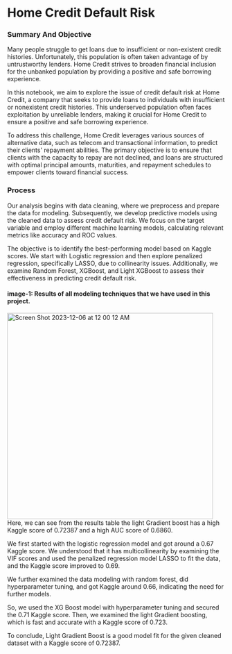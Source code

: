 # Home Credit Default Risk
### Summary And Objective
Many people struggle to get loans due to insufficient or non-existent credit histories. Unfortunately, this population is often taken advantage of by untrustworthy lenders. Home Credit strives to broaden financial inclusion for the unbanked population by providing a positive and safe borrowing experience.

In this notebook, we aim to explore the issue of credit default risk at Home Credit, a company that seeks to provide loans to individuals with insufficient or nonexistent credit histories. This underserved population often faces exploitation by unreliable lenders, making it crucial for Home Credit to ensure a positive and safe borrowing experience.

To address this challenge, Home Credit leverages various sources of alternative data, such as telecom and transactional information, to predict their clients' repayment abilities.
The primary objective is to ensure that clients with the capacity to repay are not declined, and loans are structured with optimal principal amounts, maturities, and repayment schedules to empower clients toward financial success.

### Process 

Our analysis begins with data cleaning, where we preprocess and prepare the data for modeling. Subsequently, we develop predictive models using the cleaned data to assess credit default risk. We focus on the target variable and employ different machine learning models, calculating relevant metrics like accuracy and ROC values.

The objective is to identify the best-performing model based on Kaggle scores. We start with Logistic regression and then explore penalized regression, specifically LASSO, due to collinearity issues. Additionally, we examine Random Forest, XGBoost, and Light XGBoost to assess their effectiveness in predicting credit default risk.

#### image-1: Results of all modeling techniques that we have used in this project.
<img width="475" alt="Screen Shot 2023-12-06 at 12 00 12 AM" src="https://github.com/tkram10/Career_Capstone/assets/72302122/1a8a6e85-03dd-4be4-b94f-bc2a294aecca">
Here, we can see from the results table the light Gradient boost has a high Kaggle score of 0.72387 and a high AUC score of 0.6860.

We first started with the logistic regression model and got around a 0.67 Kaggle score. We understood that it has multicollinearity by examining the VIF scores and used the penalized regression model LASSO to fit the data, and the Kaggle score improved to 0.69.

We further examined the data modeling with random forest, did hyperparameter tuning, and got Kaggle around 0.66, indicating the need for further models.

So, we used the XG Boost model with hyperparameter tuning and secured the 0.71 Kaggle score. Then, we examined the light Gradient boosting, which is fast and accurate with a Kaggle score of 0.723.

To conclude, Light Gradient Boost is a good model fit for the given cleaned dataset with a Kaggle score of 0.72387.


